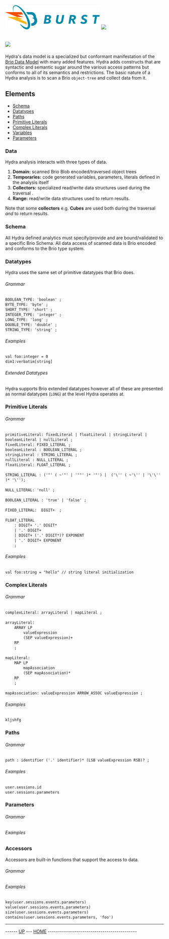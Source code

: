 ![Burst](../../../doc/burst_small.png "") ![](../hydra_small.png "")
--

![](data.png "")
--

Hydra's data model is a specialized but conformant
 manifestation of the [Brio Data Model](../../../burst-brio/readme.md)
 with many added features.
Hydra adds constructs that are syntactic and semantic sugar around the various
access patterns but conforms to all of its semantics and restrictions. The basic
nature of a Hydra analysis is to scan a Brio `object-tree` and collect data from it.

## Elements
* [Schema](#schema)
* [Datatypes](#datatypes)
* [Paths](#paths)
* [Primitive Literals](#primitive-literals)
* [Complex Literals](#complex-literals)
* [Variables](variables.md)
* [Parameters](#parameters)

### Data
Hydra analysis interacts with three types of data.
1. __Domain:__ scanned Brio Blob encoded/traversed object trees
2. __Temporaries:__ code generated variables, parameters, literals defined in the analysis itself
3. __Collectors:__ specialized read/write data structures used during the traversal .
3. __Range:__ read/write data structures used to return results.

Note that some __collectors__ e.g. __Cubes__ are used both during the traversal _and_ to return results.

### Schema
All Hydra defined analytics must specify/provide and are bound/validated to a specific Brio Schema. All data access
of scanned data is Brio encoded and conforms to the Brio type system.

### Datatypes
Hydra uses the same set of primitive datatypes that Brio does.

###### Grammar
    BOOLEAN_TYPE: 'boolean' ;
    BYTE_TYPE: 'byte' ;
    SHORT_TYPE: 'short' ;
    INTEGER_TYPE: 'integer' ;
    LONG_TYPE: 'long' ;
    DOUBLE_TYPE: 'double' ;
    STRING_TYPE: 'string' ;

###### Examples
    val foo:integer = 0
    dim1:verbatim[string]

###### Extended Datatypes
Hydra supports Brio extended datatypes however all of these are presented as normal datatypes (`LONG`)
at the level Hydra operates at.


###   Primitive Literals
###### Grammar
    primitiveLiteral: fixedLiteral | floatLiteral | stringLiteral | booleanLiteral | nullLiteral ;
    fixedLiteral: FIXED_LITERAL ;
    booleanLiteral : BOOLEAN_LITERAL ;
    stringLiteral : STRING_LITERAL ;
    nullLiteral : NULL_LITERAL ;
    floatLiteral: FLOAT_LITERAL ;
    
    STRING_LITERAL : ('"' ( ~'"' | '""' )* '"') |  ('\'' ( ~'\'' | '\'\'' )* '\'');

    NULL_LITERAL: 'null' ;
    
    BOOLEAN_LITERAL : 'true' | 'false' ;
    
    FIXED_LITERAL:  DIGIT+  ;
    
    FLOAT_LITERAL
        : DIGIT+ '.' DIGIT*
        | '.' DIGIT+
        | DIGIT+ ('.' DIGIT*)? EXPONENT
        | '.' DIGIT+ EXPONENT
        ;

###### Examples
    val foo:string = "hello" // string literal initialization


###   Complex Literals

###### Grammar
    complexLiteral: arrayLiteral | mapLiteral ;
    
    arrayLiteral:
        ARRAY LP
            valueExpression
            (SEP valueExpression)+
        RP
        ;
    
    mapLiteral:
        MAP LP
            mapAssociation
            (SEP mapAssociation)*
        RP
        ;
    
    mapAssociation: valueExpression ARROW_ASSOC valueExpression ;

###### Examples
    kljshfg

###   Paths
###### Grammar
    path : identifier ('.' identifier)* (LSB valueExpression RSB)? ;
###### Examples
    user.sessions.id
    user.sessions.parameters

###   Parameters
###### Grammar
###### Examples

###   Accessors
Accessors are built-in functions that support the access to data.
###### Grammar
###### Examples
    key(user.sessions.events.parameters)
    value(user.sessions.events.parameters)
    size(user.sessions.events.parameters)
    contains(user.sessions.events.parameters, 'foo')

---
------ [UP](../readme.md) ---  [HOME](../../readme.md) --------------------------------------------
